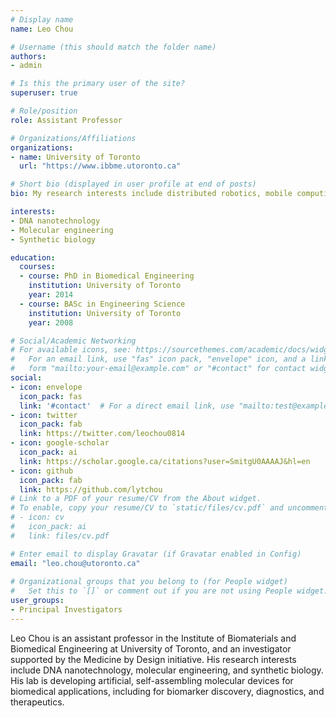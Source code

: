 ```yaml
---
# Display name
name: Leo Chou

# Username (this should match the folder name)
authors:
- admin

# Is this the primary user of the site?
superuser: true

# Role/position
role: Assistant Professor

# Organizations/Affiliations
organizations:
- name: University of Toronto
  url: "https://www.ibbme.utoronto.ca"

# Short bio (displayed in user profile at end of posts)
bio: My research interests include distributed robotics, mobile computing and programmable matter.

interests:
- DNA nanotechnology
- Molecular engineering
- Synthetic biology

education:
  courses:
  - course: PhD in Biomedical Engineering
    institution: University of Toronto
    year: 2014
  - course: BASc in Engineering Science
    institution: University of Toronto
    year: 2008

# Social/Academic Networking
# For available icons, see: https://sourcethemes.com/academic/docs/widgets/#icons
#   For an email link, use "fas" icon pack, "envelope" icon, and a link in the
#   form "mailto:your-email@example.com" or "#contact" for contact widget.
social:
- icon: envelope
  icon_pack: fas
  link: '#contact'  # For a direct email link, use "mailto:test@example.org".
- icon: twitter
  icon_pack: fab
  link: https://twitter.com/leochou0814
- icon: google-scholar
  icon_pack: ai
  link: https://scholar.google.ca/citations?user=SmitgU0AAAAJ&hl=en
- icon: github
  icon_pack: fab
  link: https://github.com/lytchou
# Link to a PDF of your resume/CV from the About widget.
# To enable, copy your resume/CV to `static/files/cv.pdf` and uncomment the lines below.  
# - icon: cv
#   icon_pack: ai
#   link: files/cv.pdf

# Enter email to display Gravatar (if Gravatar enabled in Config)
email: "leo.chou@utoronto.ca"
  
# Organizational groups that you belong to (for People widget)
#   Set this to `[]` or comment out if you are not using People widget.  
user_groups:
- Principal Investigators
---
```


Leo Chou is an assistant professor in the Institute of Biomaterials and Biomedical Engineering at University of Toronto, and an investigator supported by the Medicine by Design initiative. His research interests include DNA nanotechnology, molecular engineering, and synthetic biology. His lab is developing artificial, self-assembling molecular devices for biomedical applications, including for biomarker discovery, diagnostics, and therapeutics.